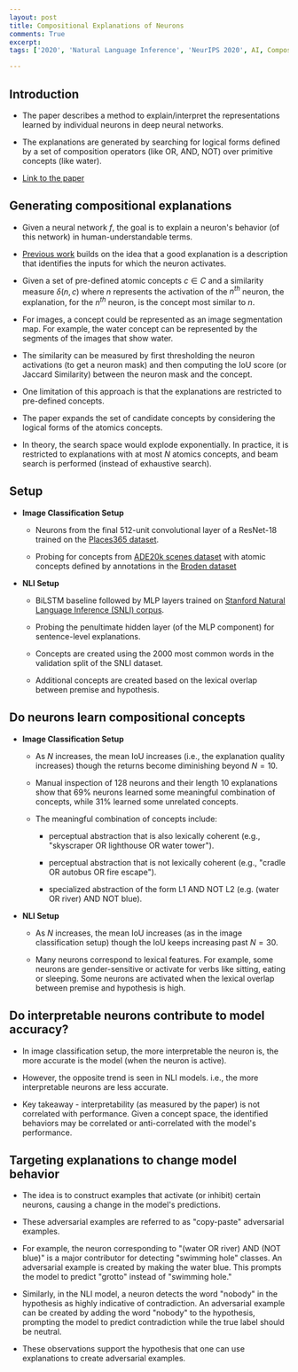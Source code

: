 ```yaml
---
layout: post
title: Compositional Explanations of Neurons
comments: True
excerpt: 
tags: ['2020', 'Natural Language Inference', 'NeurIPS 2020', AI, Compositionality, Explainability, Interpretability, NeurIPS, NLI]    

---
```


## Introduction

* The paper describes a method to explain/interpret the representations learned by individual neurons in deep neural networks.

* The explanations are generated by searching for logical forms defined by a set of composition operators (like OR, AND, NOT) over primitive concepts (like water).

* [Link to the paper](https://arxiv.org/abs/2006.14032)

## Generating compositional explanations

* Given a neural network *f*, the goal is to explain a neuron's behavior (of this network) in human-understandable terms.

* [Previous work](http://netdissect.csail.mit.edu/) builds on the idea that a good explanation is a description that identifies the inputs for which the neuron activates.

* Given a set of pre-defined atomic concepts $c \in C$ and a similarity measure $\delta(n, c)$ where $n$ represents the activation of the $n^{th}$ neuron, the explanation, for the $n^{th}$ neuron, is the concept most similar to $n$.

* For images, a concept could be represented as an image segmentation map. For example, the water concept can be represented by the segments of the images that show water.

* The similarity can be measured by first thresholding the neuron activations (to get a neuron mask) and then computing the IoU score (or Jaccard Similarity) between the neuron mask and the concept.

* One limitation of this approach is that the explanations are restricted to pre-defined concepts.

* The paper expands the set of candidate concepts by considering the logical forms of the atomics concepts. 

* In theory, the search space would explode exponentially. In practice, it is restricted to explanations with at most $N$ atomics concepts, and beam search is performed (instead of exhaustive search).

## Setup

* **Image Classification Setup**
    
    * Neurons from the final 512-unit convolutional layer of a ResNet-18 trained on the [Places365 dataset](https://ieeexplore.ieee.org/abstract/document/7968387).

    * Probing for concepts from [ADE20k scenes dataset](https://openaccess.thecvf.com/content_cvpr_2017/html/Zhou_Scene_Parsing_Through_CVPR_2017_paper.html) with atomic concepts defined by annotations in the [Broden dataset](http://netdissect.csail.mit.edu/)

* **NLI Setup**
    
    * BiLSTM baseline followed by MLP layers trained on [Stanford Natural Language Inference (SNLI) corpus](https://nlp.stanford.edu/projects/snli/).

    * Probing the penultimate hidden layer (of the MLP component) for sentence-level explanations.

    * Concepts are created using the 2000 most common words in the validation split of the SNLI dataset.

    * Additional concepts are created based on the lexical overlap between premise and hypothesis.

## Do neurons learn compositional concepts

* **Image Classification Setup**
    
    * As $N$ increases, the mean IoU increases (i.e., the explanation quality increases) though the returns become diminishing beyond $N=10$.

    * Manual inspection of 128 neurons and their length 10 explanations show that 69% neurons learned some meaningful combination of concepts, while 31% learned some unrelated concepts.

    * The meaningful combination of concepts include:

        * perceptual abstraction that is also lexically coherent (e.g., "skyscraper OR lighthouse OR water tower").

        * perceptual abstraction that is not lexically coherent (e.g., "cradle OR autobus OR fire escape").

        * specialized abstraction of the form L1 AND NOT L2 (e.g. (water OR river) AND NOT blue).

* **NLI Setup**
    
    * As $N$ increases, the mean IoU increases (as in the image classification setup) though the IoU keeps increasing past $N=30$.

    * Many neurons correspond to lexical features. For example, some neurons are gender-sensitive or activate for verbs like sitting, eating or sleeping. Some neurons are activated when the lexical overlap between premise and hypothesis is high. 

## Do interpretable neurons contribute to model accuracy?

* In image classification setup, the more interpretable the neuron is, the more accurate is the model (when the neuron is active).

* However, the opposite trend is seen in NLI models. i.e., the more interpretable neurons are less accurate.

* Key takeaway - interpretability (as measured by the paper) is not correlated with performance. Given a concept space, the identified behaviors may be correlated or anti-correlated with the model's performance. 

## Targeting explanations to change model behavior

* The idea is to construct examples that activate (or inhibit) certain neurons, causing a change in the model's predictions.

* These adversarial examples are referred to as "copy-paste" adversarial examples. 

* For example, the neuron corresponding to "(water OR river) AND (NOT blue)" is a major contributor for detecting "swimming hole" classes. An adversarial example is created by making the water blue. This prompts the model to predict "grotto" instead of "swimming hole."

* Similarly, in the NLI model, a neuron detects the word "nobody" in the hypothesis as highly indicative of contradiction. An adversarial example can be created by adding the word "nobody" to the hypothesis, prompting the model to predict contradiction while the true label should be neutral. 

* These observations support the hypothesis that one can use explanations to create adversarial examples.